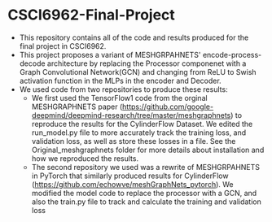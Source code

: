 # CSCI6962-Final-Project
- This repository contains all of the code and results produced for the final project in CSCI6962.
- This project proposes a variant of MESHGRPAHNETS' encode-process-decode architecture by replacing the Processor componenet with a Graph Convolutional Network(GCN) and changing from ReLU to Swish activation function in the MLPs in the encoder and Decoder.
- We used code from two repositories to produce these results:
    -  We first used the TensorFlow1 code from the orginal MESHGRAPHNETS paper (https://github.com/google-deepmind/deepmind-research/tree/master/meshgraphnets) to reproduce the results for the CylinderFlow Dataset. We edited the run_model.py file to more accurately track the training loss, and validation loss, as well as store these losses in a file. See the Original_meshgraphnets folder for more details about installation and how we reproduced the results.
    -  The second repository we used was a rewrite of MESHGRPAHNETS in PyTorch that similarly produced results for CylinderFlow (https://github.com/echowve/meshGraphNets_pytorch). We modified the model code to replace the processor with a GCN, and also the train.py file to track and calculate the training and validation loss
